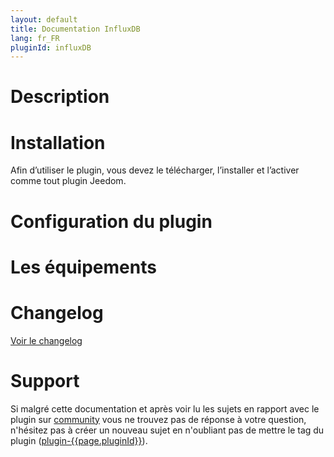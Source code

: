 ```yaml
---
layout: default
title: Documentation InfluxDB
lang: fr_FR
pluginId: influxDB
---
```


# Description



# Installation

Afin d’utiliser le plugin, vous devez le télécharger, l’installer et l’activer comme tout plugin Jeedom.


# Configuration du plugin



# Les équipements




# Changelog

[Voir le changelog](./changelog)

# Support

Si malgré cette documentation et après voir lu les sujets en rapport avec le plugin sur [community]({{site.forum}}/tags/plugin-{{page.pluginId}}) vous ne trouvez pas de réponse à votre question, n'hésitez pas à créer un nouveau sujet en n'oubliant pas de mettre le tag du plugin ([plugin-{{page.pluginId}}]({{site.forum}}/tags/plugin-{{page.pluginId}})).
